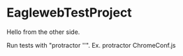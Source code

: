 # EaglewebTestProject
Hello from the other side. 

Run tests with "protractor '<conf file>'". Ex. protractor ChromeConf.js
